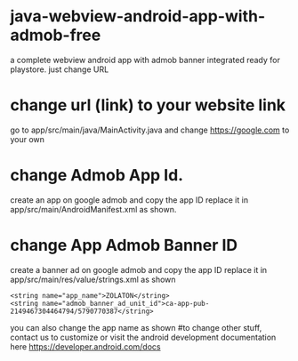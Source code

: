 # java-webview-android-app-with-admob-free
a complete webview android app with admob banner integrated ready for playstore. just change URL


# change url (link) to your website link

go to app/src/main/java/MainActivity.java and change https://google.com to your own

# change Admob App Id.

create an app on google admob and copy the app ID
replace it in app/src/main/AndroidManifest.xml  as shown.
      <meta-data
                android:name="com.google.android.gms.ads.APPLICATION_ID"
                android:value="ca-app-pub-2149467304464794~1731848714" />

# change App Admob Banner ID

create a banner ad on google admob and copy the app ID
replace it in app/src/main/res/value/strings.xml as shown

    <string name="app_name">ZOLATON</string>
    <string name="admob_banner_ad_unit_id">ca-app-pub-2149467304464794/5790770387</string>

you can also change the app name as shown
#to change other stuff, contact us to customize or visit the android development documentation here
https://developer.android.com/docs
